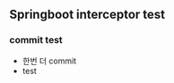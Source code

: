 **Springboot interceptor test**
-------------------------------

### commit test
* 한번 더 commit
* test